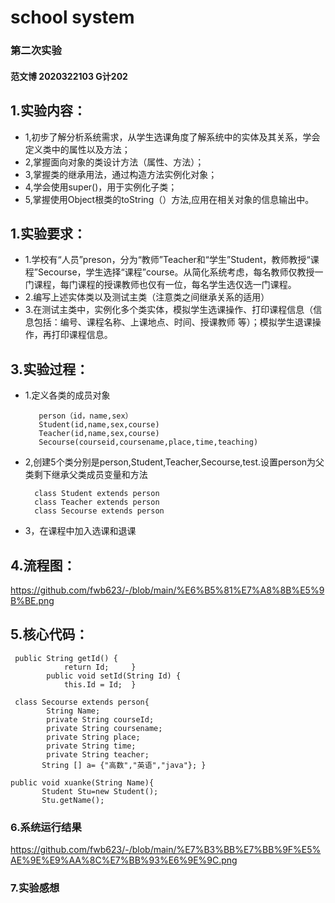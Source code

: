 # school system

### 第二次实验
 #### 范文博 2020322103 G计202
## 1.实验内容：
- 1,初步了解分析系统需求，从学生选课角度了解系统中的实体及其关系，学会定义类中的属性以及方法；
- 2,掌握面向对象的类设计方法（属性、方法）；
- 3,掌握类的继承用法，通过构造方法实例化对象；
- 4,学会使用super()，用于实例化子类；
- 5,掌握使用Object根类的toString（）方法,应用在相关对象的信息输出中。
## 1.实验要求：
- 1.学校有“人员”preson，分为“教师”Teacher和“学生”Student，教师教授“课程”Secourse，学生选择“课程”course。从简化系统考虑，每名教师仅教授一门课程，每门课程的授课教师也仅有一位，每名学生选仅选一门课程。
- 2.编写上述实体类以及测试主类（注意类之间继承关系的适用）
- 3.在测试主类中，实例化多个类实体，模拟学生选课操作、打印课程信息（信息包括：编号、课程名称、上课地点、时间、授课教师 等）；模拟学生退课操作，再打印课程信息。


 ## 3.实验过程：        
- 1.定义各类的成员对象

         person（id，name,sex）
         Student(id,name,sex,course)
         Teacher(id,name,sex,course)
         Secourse(courseid,coursename,place,time,teaching)
- 2,创建5个类分别是person,Student,Teacher,Secourse,test.设置person为父类剩下继承父类成员变量和方法

        class Student extends person
        class Teacher extends person
        class Secourse extends person
 - 3，在课程中加入选课和退课
 ## 4.流程图：
 https://github.com/fwb623/-/blob/main/%E6%B5%81%E7%A8%8B%E5%9B%BE.png
 ## 5.核心代码：
 
     public String getId() { 
	            return Id;     } 
	        public void setId(String Id) { 
	            this.Id = Id;  } 
           
     class Secourse extends person{ 
	        String Name; 
	        private String courseId; 
	        private String coursename; 
	        private String place;
	        private String time; 
	        private String teacher; 
	       String [] a= {"高数","英语","java"}; }
        
    public void xuanke(String Name){ 
	       Student Stu=new Student(); 
	       Stu.getName(); 
### 6.系统运行结果
https://github.com/fwb623/-/blob/main/%E7%B3%BB%E7%BB%9F%E5%AE%9E%E9%AA%8C%E7%BB%93%E6%9E%9C.png
### 7.实验感想
 


